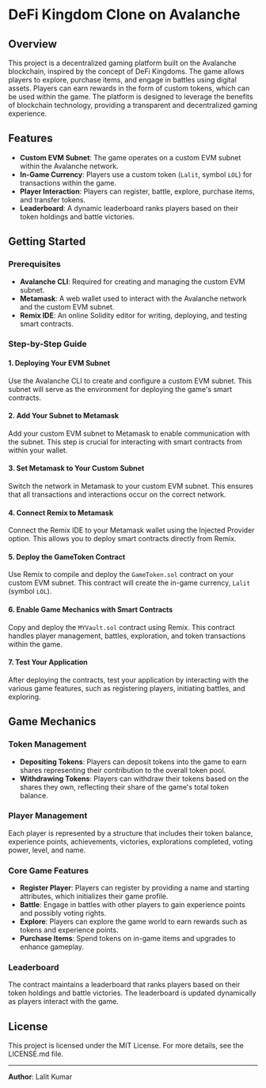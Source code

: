 # DeFi Kingdom Clone on Avalanche

## Overview

This project is a decentralized gaming platform built on the Avalanche blockchain, inspired by the concept of DeFi Kingdoms. The game allows players to explore, purchase items, and engage in battles using digital assets. Players can earn rewards in the form of custom tokens, which can be used within the game. The platform is designed to leverage the benefits of blockchain technology, providing a transparent and decentralized gaming experience.

## Features

- **Custom EVM Subnet**: The game operates on a custom EVM subnet within the Avalanche network.
- **In-Game Currency**: Players use a custom token (`Lalit`, symbol `LOL`) for transactions within the game.
- **Player Interaction**: Players can register, battle, explore, purchase items, and transfer tokens.
- **Leaderboard**: A dynamic leaderboard ranks players based on their token holdings and battle victories.

## Getting Started

### Prerequisites

- **Avalanche CLI**: Required for creating and managing the custom EVM subnet.
- **Metamask**: A web wallet used to interact with the Avalanche network and the custom EVM subnet.
- **Remix IDE**: An online Solidity editor for writing, deploying, and testing smart contracts.

### Step-by-Step Guide

#### 1. Deploying Your EVM Subnet

Use the Avalanche CLI to create and configure a custom EVM subnet. This subnet will serve as the environment for deploying the game's smart contracts.

#### 2. Add Your Subnet to Metamask

Add your custom EVM subnet to Metamask to enable communication with the subnet. This step is crucial for interacting with smart contracts from within your wallet.

#### 3. Set Metamask to Your Custom Subnet

Switch the network in Metamask to your custom EVM subnet. This ensures that all transactions and interactions occur on the correct network.

#### 4. Connect Remix to Metamask

Connect the Remix IDE to your Metamask wallet using the Injected Provider option. This allows you to deploy smart contracts directly from Remix.

#### 5. Deploy the GameToken Contract

Use Remix to compile and deploy the `GameToken.sol` contract on your custom EVM subnet. This contract will create the in-game currency, `Lalit` (symbol `LOL`).

#### 6. Enable Game Mechanics with Smart Contracts

Copy and deploy the `MYVault.sol` contract using Remix. This contract handles player management, battles, exploration, and token transactions within the game.

#### 7. Test Your Application

After deploying the contracts, test your application by interacting with the various game features, such as registering players, initiating battles, and exploring.

## Game Mechanics

### Token Management

- **Depositing Tokens**: Players can deposit tokens into the game to earn shares representing their contribution to the overall token pool.
- **Withdrawing Tokens**: Players can withdraw their tokens based on the shares they own, reflecting their share of the game's total token balance.

### Player Management

Each player is represented by a structure that includes their token balance, experience points, achievements, victories, explorations completed, voting power, level, and name.

### Core Game Features

- **Register Player**: Players can register by providing a name and starting attributes, which initializes their game profile.
- **Battle**: Engage in battles with other players to gain experience points and possibly voting rights.
- **Explore**: Players can explore the game world to earn rewards such as tokens and experience points.
- **Purchase Items**: Spend tokens on in-game items and upgrades to enhance gameplay.

### Leaderboard

The contract maintains a leaderboard that ranks players based on their token holdings and battle victories. The leaderboard is updated dynamically as players interact with the game.

## License

This project is licensed under the MIT License. For more details, see the LICENSE.md file.

---

**Author**: Lalit Kumar
